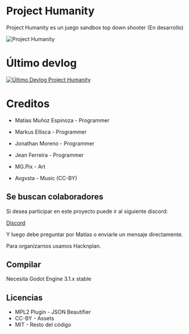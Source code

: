 # Project Humanity
Project Humanity es un juego sandbox top down shooter (En desarrollo)

![Project Humanity](https://i.imgur.com/8n4OCAe.png)

# Último devlog

[![Último Devlog Project Humanity](https://img.youtube.com/vi/bB4H3_K0LSo/0.jpg)](https://www.youtube.com/watch?v=bB4H3_K0LSo "Último Devlog Project Humanity")

# Creditos

- Matías Muñoz Espinoza - Programmer
- Markus Ellisca - Programmer
- Jonathan Moreno - Programmer
- Jean Ferreira - Programmer


- MG.Pix - Art


- Avgvsta - Music (CC-BY)

## Se buscan colaboradores

Si desea participar en este proyecto puede ir al siguiente discord:

[Discord](https://discord.gg/a3NhHUA)

Y luego debe preguntar por Matías o enviarle un mensaje directamente.

Para organizarnos usamos Hacknplan.

## Compilar

Necesita Godot Engine 3.1.x stable

## Licencias

- MPL2 Plugin - JSON Beautifier
- CC-BY - Assets
- MIT - Resto del código


